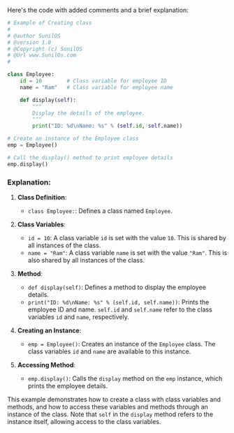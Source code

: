 Here's the code with added comments and a brief explanation:

```python
# Example of Creating class 
#
# @author SunilOS  
# @version 1.0
# @Copyright (c) SunilOS  
# @Url www.SunilOs.com
# 

class Employee:
    id = 10        # Class variable for employee ID
    name = "Ram"   # Class variable for employee name

    def display(self):
        """
        Display the details of the employee.
        """
        print("ID: %d\nName: %s" % (self.id, self.name))

# Create an instance of the Employee class
emp = Employee()

# Call the display() method to print employee details
emp.display()
```

### Explanation:

1. **Class Definition**:
   - `class Employee:`: Defines a class named `Employee`.

2. **Class Variables**:
   - `id = 10`: A class variable `id` is set with the value `10`. This is shared by all instances of the class.
   - `name = "Ram"`: A class variable `name` is set with the value `"Ram"`. This is also shared by all instances of the class.

3. **Method**:
   - `def display(self)`: Defines a method to display the employee details.
   - `print("ID: %d\nName: %s" % (self.id, self.name))`: Prints the employee ID and name. `self.id` and `self.name` refer to the class variables `id` and `name`, respectively.

4. **Creating an Instance**:
   - `emp = Employee()`: Creates an instance of the `Employee` class. The class variables `id` and `name` are available to this instance.

5. **Accessing Method**:
   - `emp.display()`: Calls the `display` method on the `emp` instance, which prints the employee details.

This example demonstrates how to create a class with class variables and methods, and how to access these variables and methods through an instance of the class. Note that `self` in the `display` method refers to the instance itself, allowing access to the class variables.

